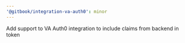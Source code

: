 ```yaml
---
'@gitbook/integration-va-auth0': minor
---
```


Add support to VA Auth0 integration to include claims from backend in token
